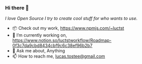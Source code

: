 ### Hi there 👋

*I love Open Source I try to create cool stuff for who wants to use.*

- 📦 Check out my work, https://www.npmjs.com/~luctst
- 🔭 I’m currently working on, https://www.notion.so/luctstworkflow/Roadmap-0f3c7da9cbd8434cbf9c6c38ef96b2b7
- 💬 Ask me about, Anything
- 📫 How to reach me, lucas.tostee@gmail.com

